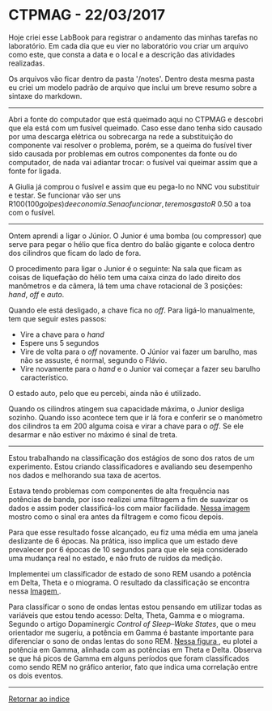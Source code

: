 # CTPMAG - 22/03/2017

Hoje criei esse LabBook para registrar o andamento das minhas tarefas no laboratório. Em cada dia que eu vier no laboratório vou criar um arquivo como este, que consta a data e o local e a descrição das atividades realizadas.

Os arquivos vão ficar dentro da pasta '/notes'. Dentro desta mesma pasta eu criei um modelo padrão de arquivo que inclui um breve resumo sobre a sintaxe do markdown.

****

Abri a fonte do computador que está queimado aqui no CTPMAG e descobri que ela está com um fusível queimado. Caso esse dano tenha sido causado por uma descarga elétrica ou sobrecarga na rede a substituição do componente vai resolver o problema, porém, se a queima do fusível tiver sido causada por problemas em outros componentes da fonte ou do computador, de nada vai adiantar trocar: o fusível vai queimar assim que a fonte for ligada.

A Giulia já comprou o fusível e assim que eu pega-lo no NNC vou substituir e testar. Se funcionar vão ser uns R$100 (100 golpes) de economía. Se nao funcionar, teremos gasto R$ 0.50 a toa com o fusível.

****

Ontem aprendi a ligar o Júnior. O Junior é uma bomba (ou compressor) que serve para pegar o hélio que fica dentro do balão gigante e coloca dentro dos cilindros que ficam do lado de fora.

O procedimento para ligar o Junior é o seguinte: Na sala que ficam as coisas de liquefação do hélio tem uma caixa cinza do lado direito dos manômetros e da câmera, lá tem uma chave rotacional de 3 posições: *hand*, *off* e *auto*.

Quando ele está desligado, a chave fica no *off*. Para ligá-lo manualmente, tem que seguir estes passos:

* Vire a chave para o *hand*
* Espere uns 5 segundos
* Vire de volta para o *off* novamente. O Júnior vai fazer um barulho, mas não se assuste, é normal, segundo o Flávio.
* Vire novamente para o *hand* e o Junior vai começar a fazer seu barulho característico.

 O estado auto, pelo que eu percebi, ainda não é utilizado.

Quando os cilindros atingem sua capacidade máxima, o Junior desliga sozinho. Quando isso acontece tem que ir lá fora e conferir se o manómetro dos cilindros ta em 200 alguma coisa e virar a chave para o *off*. Se ele desarmar e não estiver no máximo é sinal de treta.

****

Estou trabalhando na classificação dos estágios de sono dos ratos de um experimento. Estou criando classificadores e avaliando seu desempenho nos dados e melhorando sua taxa de acertos.

Estava tendo problemas com componentes de alta frequência nas potências de banda, por isso realizei uma filtragem a fim de suavizar os dados e assim poder classificá-los com maior facilidade. [ Nessa imagem ](imagens/Suavização.png "oi") mostro como o sinal era antes da filtragem e como ficou depois. 

Para que esse resultado fosse alcançado, eu fiz uma média em uma janela deslizante de 6 épocas. Na prática, isso implica que um estado deve prevalecer por 6 épocas de 10 segundos para que ele seja considerado uma mudança real no estado, e não fruto de ruídos da medição.

Implementei um classificador de estado de sono REM usando a potência em Delta, Theta e o miograma. O resultado da classificação se encontra nessa [ Imagem ](imagens/REM_MIO4.png "oi").

Para classificar o sono de ondas lentas estou pensando em utilizar todas as variáveis que estou tendo acesso: Delta, Theta, Gamma e o miograma. Segundo o artigo Dopaminergic *Control of Sleep–Wake States*, que o meu orientador me sugeriu, a potência em Gamma é bastante importante para diferenciar o sono de ondas lentas do sono REM. [ Nessa figura ](imagens/gamma.png "oi"), eu plotei a potência em Gamma, alinhada com as potências em Theta e Delta. Observa se que há picos de Gamma em alguns períodos que foram classificados como sendo REM no gráfico anterior, fato que indica uma correlação entre os dois eventos.

****

[Retornar ao indice](https://github.com/vittorfp/Open-Lab-Book/blob/master/README.md "Oi")



